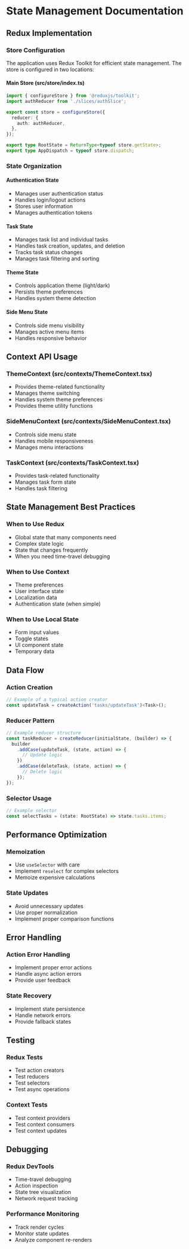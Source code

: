 # State Management Documentation

## Redux Implementation

### Store Configuration
The application uses Redux Toolkit for efficient state management. The store is configured in two locations:

#### Main Store (src/store/index.ts)
```typescript
import { configureStore } from '@reduxjs/toolkit';
import authReducer from './slices/authSlice';

export const store = configureStore({
  reducer: {
    auth: authReducer,
  },
});

export type RootState = ReturnType<typeof store.getState>;
export type AppDispatch = typeof store.dispatch;
```

### State Organization

#### Authentication State
- Manages user authentication status
- Handles login/logout actions
- Stores user information
- Manages authentication tokens

#### Task State
- Manages task list and individual tasks
- Handles task creation, updates, and deletion
- Tracks task status changes
- Manages task filtering and sorting

#### Theme State
- Controls application theme (light/dark)
- Persists theme preferences
- Handles system theme detection

#### Side Menu State
- Controls side menu visibility
- Manages active menu items
- Handles responsive behavior

## Context API Usage

### ThemeContext (src/contexts/ThemeContext.tsx)
- Provides theme-related functionality
- Manages theme switching
- Handles system theme preferences
- Provides theme utility functions

### SideMenuContext (src/contexts/SideMenuContext.tsx)
- Controls side menu state
- Handles mobile responsiveness
- Manages menu interactions

### TaskContext (src/contexts/TaskContext.tsx)
- Provides task-related functionality
- Manages task form state
- Handles task filtering

## State Management Best Practices

### When to Use Redux
- Global state that many components need
- Complex state logic
- State that changes frequently
- When you need time-travel debugging

### When to Use Context
- Theme preferences
- User interface state
- Localization data
- Authentication state (when simple)

### When to Use Local State
- Form input values
- Toggle states
- UI component state
- Temporary data

## Data Flow

### Action Creation
```typescript
// Example of a typical action creator
const updateTask = createAction('tasks/updateTask')<Task>();
```

### Reducer Pattern
```typescript
// Example reducer structure
const taskReducer = createReducer(initialState, (builder) => {
  builder
    .addCase(updateTask, (state, action) => {
      // Update logic
    })
    .addCase(deleteTask, (state, action) => {
      // Delete logic
    });
});
```

### Selector Usage
```typescript
// Example selector
const selectTasks = (state: RootState) => state.tasks.items;
```

## Performance Optimization

### Memoization
- Use `useSelector` with care
- Implement `reselect` for complex selectors
- Memoize expensive calculations

### State Updates
- Avoid unnecessary updates
- Use proper normalization
- Implement proper comparison functions

## Error Handling

### Action Error Handling
- Implement proper error actions
- Handle async action errors
- Provide user feedback

### State Recovery
- Implement state persistence
- Handle network errors
- Provide fallback states

## Testing

### Redux Tests
- Test action creators
- Test reducers
- Test selectors
- Test async operations

### Context Tests
- Test context providers
- Test context consumers
- Test context updates

## Debugging

### Redux DevTools
- Time-travel debugging
- Action inspection
- State tree visualization
- Network request tracking

### Performance Monitoring
- Track render cycles
- Monitor state updates
- Analyze component re-renders